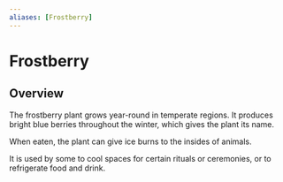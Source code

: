 ```yaml
---
aliases: [Frostberry]
---
```


# Frostberry

## Overview
The frostberry plant grows year-round in temperate regions. It produces bright blue berries throughout the winter, which gives the plant its name.

When eaten, the plant can give ice burns to the insides of animals.

It is used by some to cool spaces for certain rituals or ceremonies, or to refrigerate food and drink.